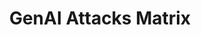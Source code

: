 ---
title: "GenAI Attacks Matrix"
excerpt: "Documenting TTPs that can and are used by hackers to attack GenAI systems like copilots and agents"
categories:
  - projects
header:
  teaser: /assets/images/projects/genaiattacks.png
  image: /assets/images/projects/genaiattacks.png
priority: 2
link: https://github.com/mbrg/genai-attacks
---